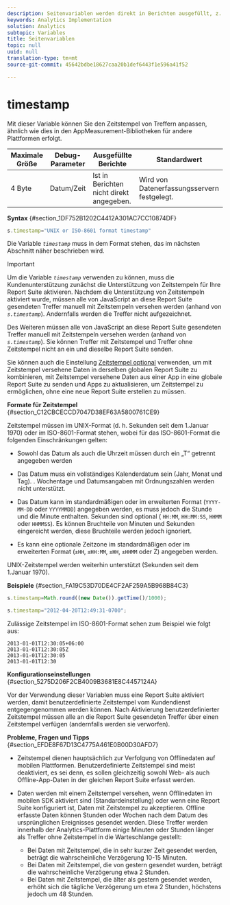 ```yaml
---
description: Seitenvariablen werden direkt in Berichten ausgefüllt, z. B. pageName, List Props, List Variables usw.
keywords: Analytics Implementation
solution: Analytics
subtopic: Variables
title: Seitenvariablen
topic: null
uuid: null
translation-type: tm+mt
source-git-commit: 45642bdbe18627caa20b1def6443f1e596a41f52

---
```



# timestamp

Mit dieser Variable können Sie den Zeitstempel von Treffern anpassen, ähnlich wie dies in den AppMeasurement-Bibliotheken für andere Plattformen erfolgt.

<!-- 

timestamp.xml

 -->

| Maximale Größe | Debug-Parameter | Ausgefüllte Berichte | Standardwert |
|---|---|---|---|
| 4 Byte | Datum/Zeit | Ist in Berichten nicht direkt angegeben. | Wird von Datenerfassungsservern festgelegt. |

**Syntax** {#section_1DF752B1202C4412A301AC7CC10874DF}

```js
s.timestamp="UNIX or ISO-8601 format timestamp"
```

Die Variable *`timestamp`* muss in dem Format stehen, das im nächsten Abschnitt näher beschrieben wird.

>[!IMPORTANT]
>
>Um die Variable *`timestamp`* verwenden zu können, muss die Kundenunterstützung zunächst die Unterstützung von Zeitstempeln für Ihre Report Suite aktivieren. Nachdem die Unterstützung von Zeitstempeln aktiviert wurde, müssen alle von JavaScript an diese Report Suite gesendeten Treffer manuell mit Zeitstempeln versehen werden (anhand von *`s.timestamp`*). Andernfalls werden die Treffer nicht aufgezeichnet.
>
>Des Weiteren müssen alle von JavaScript an diese Report Suite gesendeten Treffer manuell mit Zeitstempeln versehen werden (anhand von *`s.timestamp`*). Sie können Treffer mit Zeitstempel und Treffer ohne Zeitstempel nicht an ein und dieselbe Report Suite senden.
>
>Sie können auch die Einstellung [Zeitstempel optional](/help/implement/js-implementation/timestamps-overview.md) verwenden, um mit Zeitstempel versehene Daten in derselben globalen Report Suite zu kombinieren, mit Zeitstempel versehene Daten aus einer App in eine globale Report Suite zu senden und Apps zu aktualisieren, um Zeitstempel zu ermöglichen, ohne eine neue Report Suite erstellen zu müssen.

**Formate für Zeitstempel** {#section_C12CBCECCD7047D38EF63A5800761CE9}

Zeitstempel müssen im UNIX-Format (d. h. Sekunden seit dem 1.Januar 1970) oder im ISO-8601-Format stehen, wobei für das ISO-8601-Format die folgenden Einschränkungen gelten:

* Sowohl das Datum als auch die Uhrzeit müssen durch ein „T“ getrennt angegeben werden
* Das Datum muss ein vollständiges Kalenderdatum sein (Jahr, Monat und Tag). . Wochentage und Datumsangaben mit Ordnungszahlen werden nicht unterstützt.
* Das Datum kann im standardmäßigen oder im erweiterten Format (`YYYY-MM-DD` oder `YYYYMMDD`) angegeben werden, es muss jedoch die Stunde und die Minute enthalten. Sekunden sind optional ( `HH:MM`, `HH:MM:SS`, `HHMM` oder `HHMMSS`). Es können Bruchteile von Minuten und Sekunden eingereicht werden, diese Bruchteile werden jedoch ignoriert.

* Es kann eine optionale Zeitzone im standardmäßigen oder im erweiterten Format (`±HH`, `±HH:MM`, `±HH`, `±HHMM` oder Z) angegeben werden.

UNIX-Zeitstempel werden weiterhin unterstützt (Sekunden seit dem 1.Januar 1970).

**Beispiele** {#section_FA19C53D70DE4CF2AF259A5B968B84C3}

```js
s.timestamp=Math.round((new Date()).getTime()/1000);
```

```js
s.timestamp="2012-04-20T12:49:31-0700";
```

Zulässige Zeitstempel im ISO-8601-Format sehen zum Beispiel wie folgt aus:

```
2013-01-01T12:30:05+06:00 
2013-01-01T12:30:05Z 
2013-01-01T12:30:05 
2013-01-01T12:30
```

**Konfigurationseinstellungen** {#section_5275D206F2CB4009B3681E8C4457124A}

Vor der Verwendung dieser Variablen muss eine Report Suite aktiviert werden, damit benutzerdefinierte Zeitstempel vom Kundendienst entgegengenommen werden können. Nach Aktivierung benutzerdefinierter Zeitstempel müssen alle an die Report Suite gesendeten Treffer über einen Zeitstempel verfügen (andernfalls werden sie verworfen).

**Probleme, Fragen und Tipps** {#section_EFDE8F67D13C4775A461E0B00D30AFD7}

* Zeitstempel dienen hauptsächlich zur Verfolgung von Offlinedaten auf mobilen Plattformen. Benutzerdefinierte Zeitstempel sind meist deaktiviert, es sei denn, es sollen gleichzeitig sowohl Web- als auch Offline-App-Daten in der gleichen Report Suite erfasst werden.
* Daten werden mit einem Zeitstempel versehen, wenn Offlinedaten im mobilen SDK aktiviert sind (Standardeinstellung) oder wenn eine Report Suite konfiguriert ist, Daten mit Zeitstempel zu akzeptieren. Offline erfasste Daten können Stunden oder Wochen nach dem Datum des ursprünglichen Ereignisses gesendet werden. Diese Treffer werden innerhalb der Analytics-Plattform einige Minuten oder Stunden länger als Treffer ohne Zeitstempel in die Warteschlange gestellt:

   * Bei Daten mit Zeitstempel, die in sehr kurzer Zeit gesendet werden, beträgt die wahrscheinliche Verzögerung 10-15 Minuten.
   * Bei Daten mit Zeitstempel, die von gestern gesendet wurden, beträgt die wahrscheinliche Verzögerung etwa 2 Stunden.
   * Bei Daten mit Zeitstempel, die älter als gestern gesendet werden, erhöht sich die tägliche Verzögerung um etwa 2 Stunden, höchstens jedoch um 48 Stunden.

